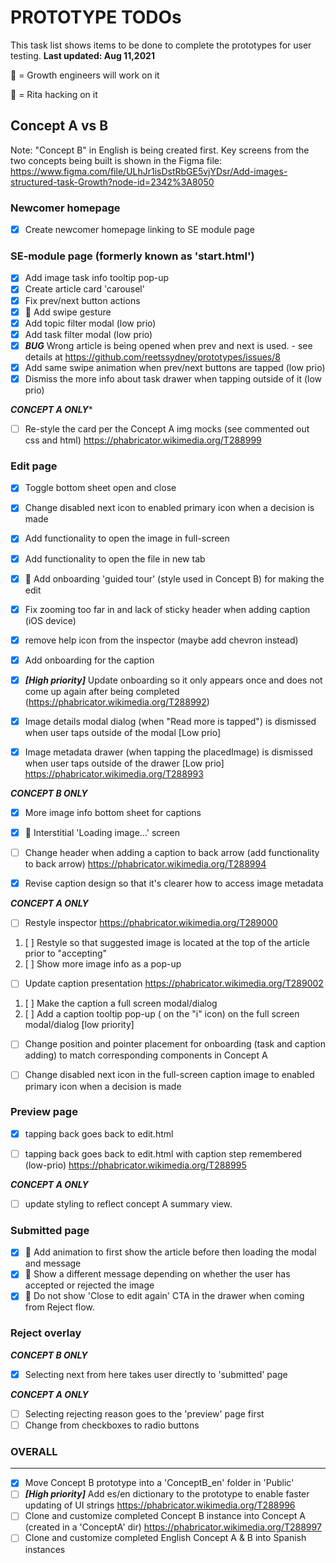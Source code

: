 PROTOTYPE TODOs
===============
This task list shows items to be done to complete the prototypes for user testing.
**Last updated: Aug 11,2021**

👷 = Growth engineers will work on it

🔧 = Rita hacking on it

**Concept A vs B**
------------------
Note: "Concept B" in English is being created first.
Key screens from the two concepts being built is shown in the Figma file:
https://www.figma.com/file/ULhJr1isDstRbGE5vjYDsr/Add-images-structured-task-Growth?node-id=2342%3A8050

### **Newcomer homepage**

- [x] Create newcomer homepage linking to SE module page


### **SE-module page (formerly known as 'start.html')**

- [x] Add image task info tooltip pop-up
- [x] Create article card 'carousel'
- [x] Fix prev/next button actions
- [x] 👷 Add swipe gesture
- [x] Add topic filter modal (low prio)
- [x] Add task filter modal (low prio)
- [x] ***BUG*** Wrong article is being opened when prev and next is used. - see details at https://github.com/reetssydney/prototypes/issues/8
- [x] Add same swipe animation when prev/next buttons are tapped (low prio)
- [x] Dismiss the more info about task drawer when tapping outside of it (low prio)

***CONCEPT A ONLY****
- [ ] Re-style the card per the Concept A img mocks (see commented out css and html) https://phabricator.wikimedia.org/T288999

### **Edit page**

- [x] Toggle bottom sheet open and close
- [x] Change disabled next icon to enabled primary icon when a decision is made
- [x] Add functionality to open the image in full-screen
- [x] Add functionality to open the file in new tab
- [x] 👷 Add onboarding 'guided tour' (style used in Concept B) for making the edit
- [x] Fix zooming too far in and lack of sticky header when adding caption (iOS device)
- [x] remove help icon from the inspector (maybe add chevron instead)
- [x] Add onboarding for the caption
- [x] ***[High priority]*** Update onboarding so it only appears once and does not come up again after being completed (https://phabricator.wikimedia.org/T288992)
- [x] Image details modal dialog (when "Read more is tapped") is dismissed when user taps outside of the modal [Low prio]
- [x] Image metadata drawer (when tapping the placedImage) is dismissed when user taps outside of the drawer [Low prio] https://phabricator.wikimedia.org/T288993


***CONCEPT B ONLY***

- [x] More image info bottom sheet for captions
- [x] 👷 Interstitial 'Loading image...' screen
- [ ] Change header when adding a caption to back arrow (add functionality to back arrow) https://phabricator.wikimedia.org/T288994
- [x] Revise caption design so that it's clearer how to access image metadata


***CONCEPT A ONLY***

- [ ] Restyle inspector https://phabricator.wikimedia.org/T289000
 1. [ ] Restyle so that suggested image is located at the top of the article prior to "accepting"
 2. [ ] Show more image info as a pop-up
- [ ] Update caption presentation https://phabricator.wikimedia.org/T289002
 1. [ ] Make the caption a full screen modal/dialog
 2. [ ] Add a caption tooltip pop-up ( on the "i" icon) on the full screen modal/dialog [low priority]
- [ ] Change position and pointer placement for onboarding (task and caption adding) to match corresponding components in Concept A
- [ ] Change disabled next icon in the full-screen caption image to enabled primary icon when a decision is made


### **Preview page**
- [x] tapping back goes back to edit.html
- [ ] tapping back goes back to edit.html with caption step remembered (low-prio) https://phabricator.wikimedia.org/T288995


***CONCEPT A ONLY***

- [ ] update styling to reflect concept A summary view.

### **Submitted page**

- [x] 👷 Add animation to first show the article before then loading the modal and message
- [x] 👷 Show a different message depending on whether the user has accepted or rejected the image
- [x] 👷 Do not show 'Close to edit again' CTA in the drawer when coming from Reject flow.

### **Reject overlay**

***CONCEPT B ONLY***

- [x] Selecting next from here takes user directly to 'submitted' page

***CONCEPT A ONLY***

- [ ] Selecting rejecting reason goes to the 'preview' page first
- [ ] Change from checkboxes to radio buttons

### **OVERALL**
---------------
- [x] Move Concept B prototype into a 'ConceptB_en' folder in 'Public'
- [ ] ***[High priority]*** Add es/en dictionary to the prototype to enable faster updating of UI strings https://phabricator.wikimedia.org/T288996
- [ ] Clone and customize completed Concept B instance into Concept A (created in a 'ConceptA' dir) https://phabricator.wikimedia.org/T288997
- [ ] Clone and customize completed English Concept A & B into Spanish instances
